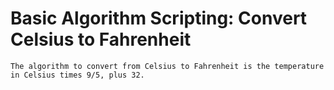 # Basic Algorithm Scripting: Convert Celsius to Fahrenheit



    The algorithm to convert from Celsius to Fahrenheit is the temperature in Celsius times 9/5, plus 32.

